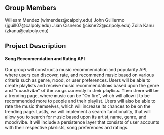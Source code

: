 <h2>Group Members</h2>
Willeam Mendez (wimendez@calpoly.edu)
John Guillermo (jguill07@calpoly.edu)
Juan Cisneros (jcisne23@calpoly.edu)
Zoila Kanu (zkanu@calpoly.edu)

<h2>Project Description</h2>
<h4>Song Reccomendation and Rating API</h4>
Our group will construct a music recommendation and popularity API, where users can discover, rate, and recommend music based on various criteria such as genre, mood, or user preferences. Users will be able to create playlists and receive music recommendations based upon the genre and "mood/vibe" of the songs currently in their playlists. Then there will be a trending page, where music can be "On fire", which will allow it to be recommended more to people and their playlist. Users will also be able to rate the music themselves, which will increase its chances to be on the trending page. Lastly, we will implement a search functionality, that will allow you to search for music based upon its artist, name, genre, and mood/vibe.  
It will include a persistence layer that consists of user accounts with their respective playlists, song preferences and ratings.
